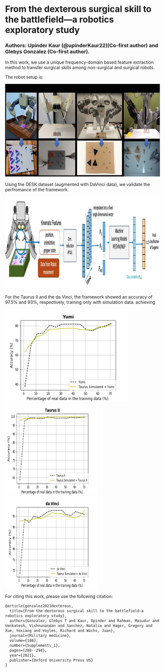 # From the dexterous surgical skill to the battlefield—a robotics exploratory study
### Authors: Upinder Kaur (@upinderKaur22)(Co-first author) and Glebys Gonzalez (Co-first author). 
 
In this work, we use a unique frequency-domain based feature extraction method to transfer surgical skills among non-surgical and surgical robots. 

The robot setup is: 

<img src="https://github.com/upinderKaur22/TransferSurgicalSkills/blob/main/mhsrs.jpg" width="600" height="300" />


Using the DESK dataset (augmented with DaVinci data), we validate the perfromance of the framework. 

<img src="https://github.com/upinderKaur22/TransferSurgicalSkills/blob/main/mhsrs_framework.JPG" width="1000" height="300" />

For the Taurus II and the da Vinci, the framework showed an accuracy of 97.5% and 93%, respectively, training only with simulation data. achieving 

<p float="left">
 <img src="https://github.com/upinderKaur22/TransferSurgicalSkills/blob/main/finalresults_MHSRS_allrobots_yumi_taurusSim_results.png" width="400" height="300" />

 <img src="https://github.com/upinderKaur22/TransferSurgicalSkills/blob/main/finalresults_MHSRS_allrobots_taurus_taurusSim_results.png" width="300" height="300" />
 <img src="https://github.com/upinderKaur22/TransferSurgicalSkills/blob/main/finalresults_MHSRS_allrobots_davinci_taurusSim_results.png" width="300" height="300" />
</p>



For citing this work, please use the following citation:
```
@article{gonzalez2021dexterous,
  title={From the dexterous surgical skill to the battlefield—a robotics exploratory study},
  author={Gonzalez, Glebys T and Kaur, Upinder and Rahman, Masudur and Venkatesh, Vishnunandan and Sanchez, Natalia and Hager, Gregory and Xue, Yexiang and Voyles, Richard and Wachs, Juan},
  journal={Military medicine},
  volume={186},
  number={Supplement\_1},
  pages={288--294},
  year={2021},
  publisher={Oxford University Press US}
}
```


